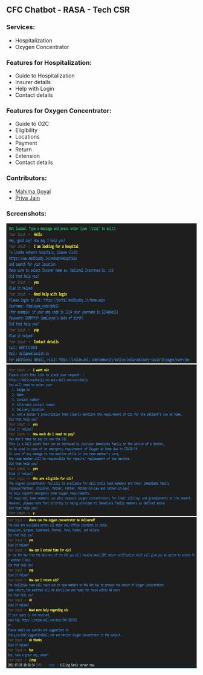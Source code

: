 ## CFC Chatbot - RASA - Tech CSR

### Services:
 - Hospitalization
 - Oxygen Concentrator

### Features for Hospitalization:
 - Guide to Hospitalization
 - Insurer details
 - Help with Login
 - Contact details

### Features for Oxygen Concentrator:
 - Guide to O2C
 - Eligibility
 - Locations
 - Payment
 - Return
 - Extension
 - Contact details

### Contributors:
 - [Mahima Goyal](https://gitlab.dell.com/Mahima_Goyal)
 - [Priya Jain](https://gitlab.dell.com/Priya_Jain4)

### Screenshots:
<img src="ss/ss-final-1.png" width="740" height="370"/>
<!-- ![1.](ss/ss-final-1.png) -->
<img src="ss/ss-final-2.png" width="740" height="400"/>
<!-- ![1.](ss/ss-final-2.png) -->
<img src="ss/ss-final-3.png" width="740" height="400"/>
<!-- ![1.](ss/ss-final-3.png) -->
